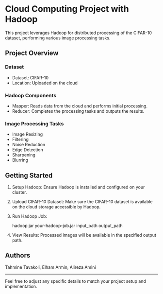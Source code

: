 # Cloud Computing Project with Hadoop

This project leverages Hadoop for distributed processing of the CIFAR-10 dataset, performing various image processing tasks.

## Project Overview

### Dataset
- Dataset: CIFAR-10
- Location: Uploaded on the cloud

### Hadoop Components
- Mapper: Reads data from the cloud and performs initial processing.
- Reducer: Completes the processing tasks and outputs the results.

### Image Processing Tasks
- Image Resizing
- Filtering
- Noise Reduction
- Edge Detection
- Sharpening
- Blurring

## Getting Started

1. Setup Hadoop: Ensure Hadoop is installed and configured on your cluster.
2. Upload CIFAR-10 Dataset: Make sure the CIFAR-10 dataset is available on the cloud storage accessible by Hadoop.
3. Run Hadoop Job:
  
   hadoop jar your-hadoop-job.jar input_path output_path
   
4. View Results: Processed images will be available in the specified output path.

## Authors
Tahmine Tavakoli, Elham Armin, Alireza Amini

---

Feel free to adjust any specific details to match your project setup and implementation.
